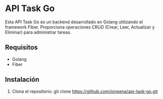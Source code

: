 # API Task Go

Esta API Task Go es un backend desarrollado en Golang utilizando el framework Fiber. Proporciona operaciones CRUD (Crear, Leer, Actualizar y Eliminar) para administrar tareas.

## Requisitos

- Golang
- Fiber

## Instalación

1. Clona el repositorio:
   git clone https://github.com/jonpena/api-task-go.git

